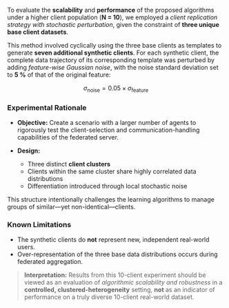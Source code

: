 To evaluate the **scalability** and **performance** of the proposed algorithms under a higher client population (**N = 10**), we employed a *client replication strategy with stochastic perturbation*, given the constraint of **three unique base client datasets**.

This method involved cyclically using the three base clients as templates to generate **seven additional synthetic clients**. For each synthetic client, the complete data trajectory of its corresponding template was perturbed by adding *feature-wise Gaussian noise*, with the noise standard deviation set to **5 %** of that of the original feature:

$$
\sigma_{\text{noise}} = 0.05 \times \sigma_{\text{feature}}
$$

### Experimental Rationale

* **Objective:** Create a scenario with a larger number of agents to rigorously test the client-selection and communication-handling capabilities of the federated server.
* **Design:**

  * Three distinct **client clusters**
  * Clients within the same cluster share highly correlated data distributions
  * Differentiation introduced through local stochastic noise

This structure intentionally challenges the learning algorithms to manage groups of similar—yet non-identical—clients.


### Known Limitations

* The synthetic clients do **not** represent new, independent real-world users.
* Over-representation of the three base data distributions occurs during federated aggregation.

> **Interpretation:**
> Results from this 10-client experiment should be viewed as an evaluation of *algorithmic scalability and robustness* in a **controlled, clustered-heterogeneity** setting, **not** as an indicator of performance on a truly diverse 10-client real-world dataset.
